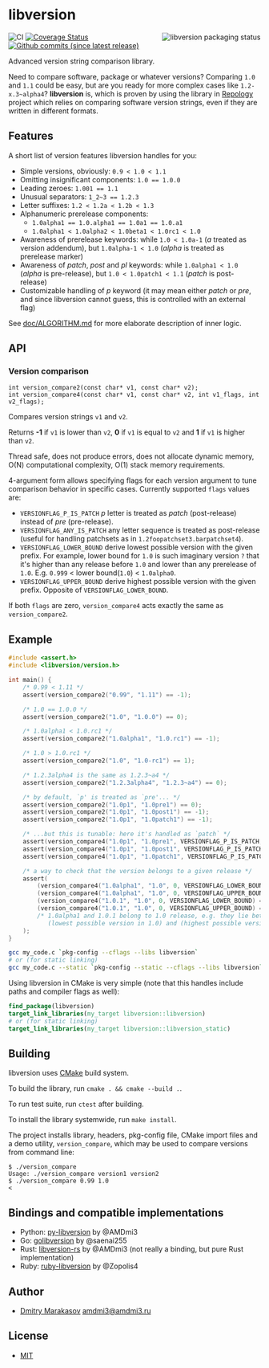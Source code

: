 # libversion

<a href="https://repology.org/metapackage/libversion/versions">
	<img src="https://repology.org/badge/vertical-allrepos/libversion.svg" alt="libversion packaging status" align="right">
</a>

![CI](https://github.com/repology/libversion/workflows/CI/badge.svg)
[![Coverage Status](https://coveralls.io/repos/github/repology/libversion/badge.svg?branch=master)](https://coveralls.io/github/repology/libversion?branch=master)
[![Github commits (since latest release)](https://img.shields.io/github/commits-since/repology/libversion/latest.svg)](https://github.com/repology/libversion)

Advanced version string comparison library.

Need to compare software, package or whatever versions? Comparing
`1.0` and `1.1` could be easy, but are you ready for more
complex cases like `1.2-x.3~alpha4`? **libversion** is, which
is proven by using the library in [Repology](https://repology.org/)
project which relies on comparing software version strings, even
if they are written in different formats.

## Features

A short list of version features libversion handles for you:

* Simple versions, obviously: `0.9 < 1.0 < 1.1`
* Omitting insignificant components: `1.0 == 1.0.0`
* Leading zeroes: `1.001 == 1.1`
* Unusual separators: `1_2~3 == 1.2.3`
* Letter suffixes: `1.2 < 1.2a < 1.2b < 1.3`
* Alphanumeric prerelease components:
  * `1.0alpha1 == 1.0.alpha1 == 1.0a1 == 1.0.a1`
  * `1.0alpha1 < 1.0alpha2 < 1.0beta1 < 1.0rc1 < 1.0`
* Awareness of prerelease keywords: while `1.0 < 1.0a-1` (_a_ treated
  as version addendum), but `1.0alpha-1 < 1.0` (_alpha_ is treated
  as prerelease marker)
* Awareness of _patch_, _post_ and _pl_ keywords: while `1.0alpha1 < 1.0`
  (_alpha_ is pre-release), but `1.0 < 1.0patch1 < 1.1` (_patch_ is post-release)
* Customizable handling of _p_ keyword (it may mean either _patch_ or _pre_,
  and since libversion cannot guess, this is controlled with an external flag)

See [doc/ALGORITHM.md](doc/ALGORITHM.md) for more elaborate description
of inner logic.

## API

### Version comparison

```
int version_compare2(const char* v1, const char* v2);
int version_compare4(const char* v1, const char* v2, int v1_flags, int v2_flags);
```

Compares version strings `v1` and `v2`.

Returns **-1** if `v1` is lower than `v2`, **0** if `v1` is equal to `v2` and **1** if `v1` is higher than `v2`.

Thread safe, does not produce errors, does not allocate dynamic memory,
O(N) computational complexity, O(1) stack memory requirements.

4-argument form allows specifying flags for each version argument to
tune comparison behavior in specific cases. Currently supported `flags`
values are:

* `VERSIONFLAG_P_IS_PATCH` _p_ letter is treated as _patch_
  (post-release) instead of _pre_ (pre-release).
* `VERSIONFLAG_ANY_IS_PATCH` any letter sequence is treated as
  post-release (useful for handling patchsets as in
  `1.2foopatchset3.barpatchset4`).
* `VERSIONFLAG_LOWER_BOUND` derive lowest possible version with
  the given prefix. For example, lower bound for `1.0` is such
  imaginary version `?` that it's higher than any release before
  `1.0` and lower than any prerelease of `1.0`.
  E.g. `0.999` < lower bound(`1.0`) < `1.0alpha0`.
* `VERSIONFLAG_UPPER_BOUND` derive highest possible version with
  the given prefix. Opposite of `VERSIONFLAG_LOWER_BOUND`.

If both `flags` are zero, `version_compare4` acts exactly the same
as `version_compare2`.

## Example

```c
#include <assert.h>
#include <libversion/version.h>

int main() {
    /* 0.99 < 1.11 */
    assert(version_compare2("0.99", "1.11") == -1);

    /* 1.0 == 1.0.0 */
    assert(version_compare2("1.0", "1.0.0") == 0);

    /* 1.0alpha1 < 1.0.rc1 */
    assert(version_compare2("1.0alpha1", "1.0.rc1") == -1);

    /* 1.0 > 1.0.rc1 */
    assert(version_compare2("1.0", "1.0-rc1") == 1);

    /* 1.2.3alpha4 is the same as 1.2.3~a4 */
    assert(version_compare2("1.2.3alpha4", "1.2.3~a4") == 0);

    /* by default, `p' is treated as `pre'... */
    assert(version_compare2("1.0p1", "1.0pre1") == 0);
    assert(version_compare2("1.0p1", "1.0post1") == -1);
    assert(version_compare2("1.0p1", "1.0patch1") == -1);

    /* ...but this is tunable: here it's handled as `patch` */
    assert(version_compare4("1.0p1", "1.0pre1", VERSIONFLAG_P_IS_PATCH, 0) == 1);
    assert(version_compare4("1.0p1", "1.0post1", VERSIONFLAG_P_IS_PATCH, 0) == 0);
    assert(version_compare4("1.0p1", "1.0patch1", VERSIONFLAG_P_IS_PATCH, 0) == 0);

    /* a way to check that the version belongs to a given release */
    assert(
        (version_compare4("1.0alpha1", "1.0", 0, VERSIONFLAG_LOWER_BOUND) == 1) &&
        (version_compare4("1.0alpha1", "1.0", 0, VERSIONFLAG_UPPER_BOUND) == -1) &&
        (version_compare4("1.0.1", "1.0", 0, VERSIONFLAG_LOWER_BOUND) == 1) &&
        (version_compare4("1.0.1", "1.0", 0, VERSIONFLAG_UPPER_BOUND) == -1) &&
        /* 1.0alpha1 and 1.0.1 belong to 1.0 release, e.g. they lie between
           (lowest possible version in 1.0) and (highest possible version in 1.0) */
    );
}
```

```sh
gcc my_code.c `pkg-config --cflags --libs libversion`
# or (for static linking)
gcc my_code.c --static `pkg-config --static --cflags --libs libversion`
```

Using libversion in CMake is very simple (note that this handles
include paths and compiler flags as well):

```cmake
find_package(libversion)
target_link_libraries(my_target libversion::libversion)
# or (for static linking)
target_link_libraries(my_target libversion::libversion_static)
```

## Building

libversion uses [CMake](https://cmake.org/) build system.

To build the library, run `cmake . && cmake --build .`.

To run test suite, run `ctest` after building.

To install the library systemwide, run `make install`.

The project installs library, headers, pkg-config file, CMake import
files and a demo utility, `version_compare`, which may be used to
compare versions from command line:

```
$ ./version_compare
Usage: ./version_compare version1 version2
$ ./version_compare 0.99 1.0
<
```

## Bindings and compatible implementations

* Python: [py-libversion](https://github.com/repology/py-libversion) by @AMDmi3
* Go: [golibversion](https://github.com/saenai255/golibversion) by @saenai255
* Rust: [libversion-rs](https://github.com/repology/libversion-rs) by @AMDmi3 (not really a binding, but pure Rust implementation)
* Ruby: [ruby-libversion](https://github.com/Zopolis4/ruby-libversion) by @Zopolis4

## Author

* [Dmitry Marakasov](https://github.com/AMDmi3) <amdmi3@amdmi3.ru>

## License

* [MIT](COPYING)

